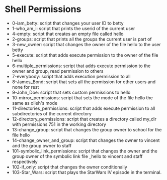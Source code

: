 # Shell Permissions
* 0-iam_betty: script that changes your user ID to betty
* 1-who_am_i: script that prints the userid of the current user
* 4-empty: script that creates an empty file called hello
* 2-groups: script that prints all the groups the current user is part of
* 3-new_owner: script that changes the owner of the file hello to the user betty
* 5-execute: script that adds execute permission to the owner of the file hello
* 6-multiple_permissions: script that adds execute permission to the owner and group, read permission to others
* 7-everybody: script that adds execution permission to all
* 8-James_Bond: script that sets all the permission for other users and none for rest
* 9-John_Doe: script that sets custom permissions to hello
* 10-mirror_permissions: script that sets the mode of the file hello the same as olleh's mode
* 11-directories_permissions: script that adds execute permission to all subdirectories of the current directory
* 12-directory_permissions: script that creates a directory called my_dir with permissions 751 in the working directory
* 13-change_group: script that changes the group owner to school for the file hello
* 14-change_owner_and_group: script that changes the owner to vincent and the group owner to staff
* 101-symbolic_link_permissions: script that changes the owner and the group owner of the symbolic link file _hello to vincent and staff respectively
* 102-if_only: script that changes the owner conditionally
* 103-Star_Wars: script that plays the StarWars IV episode in the terminal.
